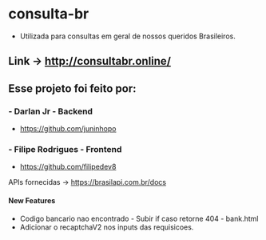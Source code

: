 # consulta-br
- Utilizada para consultas em geral de nossos queridos Brasileiros.

## Link -> http://consultabr.online/

## Esse projeto foi feito por:

### - Darlan Jr - Backend
- https://github.com/juninhopo
### - Filipe Rodrigues - Frontend
- https://github.com/filipedev8




APIs fornecidas -> https://brasilapi.com.br/docs


#### New Features

- Codigo bancario nao encontrado - Subir if caso retorne 404 - bank.html
- Adicionar o recaptchaV2 nos inputs das requisicoes. 
